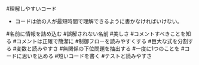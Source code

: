#理解しやすいコード
 * コードは他の人が最短時間で理解できるように書かなければいけない。
 
#名前に情報を詰め込む
#誤解されない名前
#美しさ
#コメントすべきことを知る
#コメントは正確で簡潔に
#制御フローを読みやすくする
#巨大な式を分割する
#変数と読みやすさ
#無関係の下位問題を抽出する
#一度に1つのことを
#コードに思いを込める
#短いコードを書く
#テストと読みやすさ

